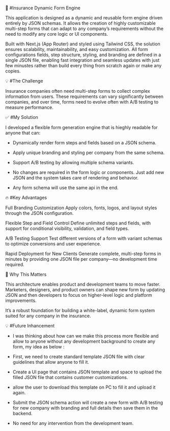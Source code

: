 📄 #Insurance Dynamic Form Engine

This application is designed as a dynamic and reusable form engine driven entirely by JSON schemas. It allows the creation of highly customizable multi-step forms that can adapt to any company’s requirements without the need to modify any core logic or UI components.

Built with Next.js (App Router) and styled using Tailwind CSS, the solution ensures scalability, maintainability, and easy customization. All form configurations fields, step structure, styling, and branding are defined in a single JSON file, enabling fast integration and seamless updates with just few minustes rather than build every thing from scratch again or make any copies.

💡 #The Challenge

Insurance companies often need multi-step forms to collect complex information from users. These requirements can vary significantly between companies, and over time, forms need to evolve often with A/B testing to measure performance.

✅ #My Solution

I developed a flexible form generation engine that is hieghly readable for anyone that can:

- Dynamically render form steps and fields based on a JSON schema.

- Apply unique branding and styling per company from the same schema.

- Support A/B testing by allowing multiple schema variants.

- No changes are required in the form logic or components. Just add new JSON and the system takes care of rendering and behavior.

- Any form schema will use the same api in the end.

🔥 #Key Advantages

Full Branding Customization
Apply colors, fonts, logos, and layout styles through the JSON configuration.

Flexible Step and Field Control
Define unlimited steps and fields, with support for conditional visibility, validation, and field types.

A/B Testing Support
Test different versions of a form with variant schemas to optimize conversions and user experience.

Rapid Deployment for New Clients
Generate complete, multi-step forms in minutes by providing one JSON file per company—no development time required.

🚀 Why This Matters

This architecture enables product and development teams to move faster. Marketers, designers, and product owners can shape new form by updating JSON and then developers to focus on higher-level logic and platform improvements.

It’s a robust foundation for building a white-label, dynamic form system suited for any company in the insurance.

💡 #Future Inhancement 

- I was thinking about how can we make this process more flexible and allow to anyone without any development background to create any form, my idea as below :

- First, we need to create standard template JSON file with clear guidelines that allow anyone to fill it.

- Create a UI page that contains JSON template and space to upload the filled JSON file that contains customer customizations.

- allow the user to download this template on PC to fill it and upload it again.

- Submit the JSON schema action will create a new form with A/B testing for new company with branding and full details then save them in the backend.

- No need for any intervention from the development team.


